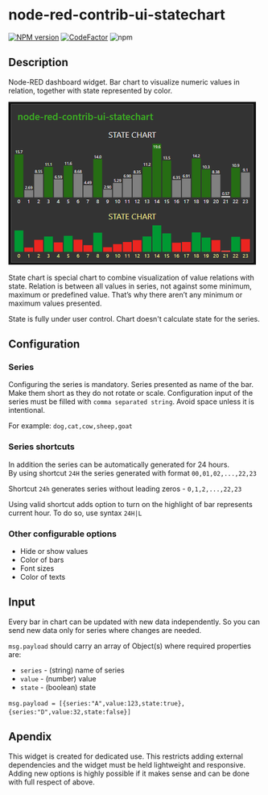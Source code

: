 # node-red-contrib-ui-statechart
[![NPM version][npm-image]][npm-url]
[![CodeFactor](https://www.codefactor.io/repository/github/hotnipi/node-red-contrib-ui-statechart/badge)](https://www.codefactor.io/repository/github/hotnipi/node-red-contrib-ui-statechart)
![npm](https://img.shields.io/npm/dm/node-red-contrib-ui-statechart)

[npm-image]: http://img.shields.io/npm/v/node-red-contrib-ui-statechart.svg
[npm-url]: https://npmjs.org/package/node-red-contrib-ui-statechart
## Description
Node-RED dashboard widget. Bar chart to visualize numeric values in relation, together with state represented by color.

![node-red-contrib-ui-statechart.png](images/node-red-contrib-ui-statechart.png)

State chart is special chart to combine visualization of value relations with state. Relation is between all values in series, not against some minimum, maximum or predefined value. That’s why there aren’t any minimum or maximum values presented.

State is fully under user control. Chart doesn't calculate state for the series.


## Configuration
### Series

Configuring the series is mandatory. Series presented as name of the bar. Make them short as they do not rotate or scale.
Configuration input of the series must be filled with `comma separated string`. Avoid space unless it is intentional.

For example: `dog,cat,cow,sheep,goat`

### Series shortcuts
In addition the series can be automatically generated for 24 hours.  
By using shortcut `24H` the series generated with format `00,01,02,...,22,23`

Shortcut `24h` generates series without leading zeros - `0,1,2,...,22,23`

Using valid shortcut adds option to turn on the highlight of bar represents current hour. To do so, use syntax `24H|L`


### Other configurable options     
* Hide or show values
* Color of bars
* Font sizes
* Color of texts  

## Input

Every bar in chart can be updated with new data independently. So you can send new data only for series where changes are needed. 

`msg.payload` should carry an array of Object(s) where
required properties are: 

   * `series`  - (string) name of series
   * `value`  - (number) value
   * `state`  - (boolean) state

`msg.payload = [{series:"A",value:123,state:true},{series:"D",value:32,state:false}]`

## Apendix

This widget is created for dedicated use. This restricts adding external dependencies and the widget must be held lightweight and responsive. Adding new options is highly possible if it makes sense and can be done with full respect of above.  